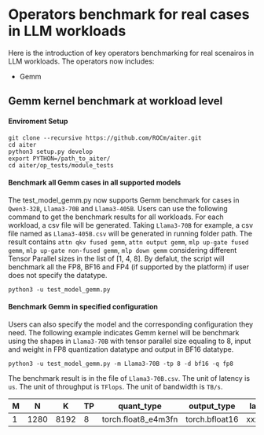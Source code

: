 # Operators benchmark for real cases in LLM workloads


Here is the introduction of key operators benchmarking for real scenairos in LLM workloads. The operators now includes:
* Gemm


## Gemm kernel benchmark at workload level

#### Enviroment Setup
```
git clone --recursive https://github.com/ROCm/aiter.git
cd aiter
python3 setup.py develop
export PYTHON=/path_to_aiter/
cd aiter/op_tests/module_tests
```

#### Benchmark all Gemm cases in all supported models
The test_model_gemm.py now supports Gemm benchmark for cases in `Qwen3-32B`, `Llama3-70B` and `Llama3-405B`.
Users can use the following command to get the benchmark results for all workloads. For each workload, a csv file will be generated. Taking `Llama3-70B` for example, a csv file named as `Llama3-405B.csv` will be generated in running folder path. The result contains `attn qkv fused gemm`, `attn output gemm`, `mlp up-gate fused gemm`, `mlp up-gate non-fused gemm`, `mlp down gemm` considering different Tensor Parallel sizes in the list of [1, 4, 8]. By defalut, the script will benchmark all the FP8, BF16 and FP4 (if supported by the platform) if user does not specify the datatype.
```
python3 -u test_model_gemm.py
```
#### Benchmark Gemm in specified configuration
Users can also specify the model and the corresponding configuration they need. The following example indicates Gemm kernel will be benchmark using the shapes in `Llama3-70B` with tensor parallel size equaling to 8, input and weight in FP8 quantization datatype and output in BF16 datatype.
```
python3 -u test_model_gemm.py -m Llama3-70B -tp 8 -d bf16 -q fp8
```
The benchmark result is in the file of `Llama3-70B.csv`. The unit of latency is `us`. The unit of throughput is `TFlops`. The unit of bandwidth is `TB/s`.

|**M**|**N**|**K**|**TP**|  **quant_type**   |**output_type**|**latency**|**throughput**|**bandwidth**|
|-----|-----|-----|------|-------------------|---------------|-----------|--------------|-------------|
|1    |1280 |8192 |   8  |torch.float8_e4m3fn| torch.bfloat16|xxxxxxxx   |xxxxxxxx      |xxxxxxxx     |
